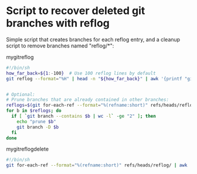 # Script to recover deleted git branches with reflog

Simple script that creates branches for each reflog entry, and a cleanup script to remove branches named "reflog/*":

mygitreflog
```bash
#!/bin/sh
how_far_back=${1:-100}  # Use 100 reflog lines by default
git reflog --format="%H" | head -n "${how_far_back}" | awk '{printf "git branch reflog/%02d %s\n",NR,$1;}' | sh


# Optional:
# Prune branches that are already contained in other branches:
reflogs=$(git for-each-ref --format="%(refname:short)" refs/heads/reflog/)
for b in $reflogs; do
  if [ `git branch --contains $b | wc -l` -ge "2" ]; then
    echo "prune $b"
    git branch -D $b
  fi
done
```

mygitreflogdelete
```bash
#!/bin/sh
git for-each-ref --format="%(refname:short)" refs/heads/reflog/ | awk '{print "git branch -D",$1;}' | sh
```
